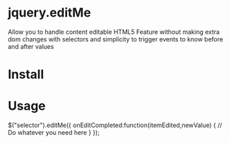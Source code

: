 jquery.editMe
=============

Allow you to handle content editable HTML5 Feature without making extra dom changes
with selectors and simplicity to trigger events to know before and after values

Install
=======

<script src="jquery.editMe.js"></script>

Usage
=======

$("selector").editMe({
      onEditCompleted:function(itemEdited,newValue)
      {
            // Do whatever you need here
      }
});